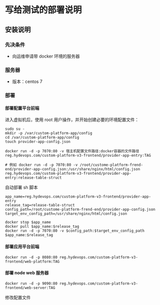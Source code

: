 # 写给测试的部署说明

## 安装说明

### 先决条件

- 向运维申请带 docker 环境的服务器

### 服务器

- 版本：centos 7

### 部署

#### 部署配置平台前端

进入虚拟机后，使用 root 用户操作，并开始创建必要的环境配置文件：

```shell
sudo su -
mkdir -p /var/custom-platform-app/config
cd /var/custom-platform-app/config
touch provider-app-config.json
```

```shell
docker run -d -p 7070:80 -v 宿主机配置文件路径:docker容器的文件路径 reg.hydevops.com/custom-platform-v3-frontend/provider-app-entry:TAG

# 例如 docker run -d -p 7070:80 -v /root/custome-platform-frend-end/provider-app-config.json:/usr/share/nginx/html/config.json reg.hydevops.com/custom-platform-v3-frontend/provider-app-entry:release-table-struct
```

自动部署 sh 脚本

```shell
app_name=reg.hydevops.com/custom-platform-v3-frontend/provider-app-entry
release_tag=release-table-struct
config_path=/root/custome-platform-frend-end/provider-app-config.json
target_env_config_path=/usr/share/nginx/html/config.json

docker stop $app_name
docker pull $app_name:$release_tag
docker run -d -p 7070:80 -v $config_path:$target_env_config_path $app_name:$release_tag
```

#### 部署应用平台前端

```shell
docker run -d -p 8080:80 reg.hydevops.com/custom-platform-v3-frontend/web-platform:TAG
```

#### 部署 node web 服务器

```shell
docker run -d -p 9090:80 reg.hydevops.com/custom-platform-v3-frontend/web-server:TAG
```

修改配置文件
